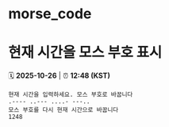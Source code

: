 # morse_code
# 현재 시간을 모스 부호 표시
<!-- MORSE_TIME_START -->
🗓️ **2025-10-26** | ⏰ **12:48 (KST)**

```
현재 시간을 입력하세요. 모스 부호로 바꿉니다
.---- ..--- ....- ---..
모스 부호를 다시 현재 시간으로 바꿉니다
1248
```
<!-- MORSE_TIME_END -->
